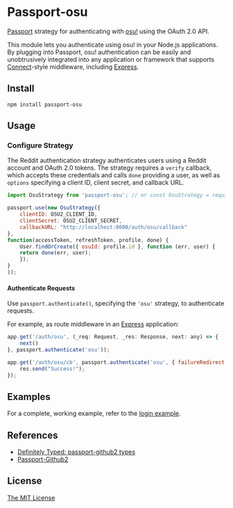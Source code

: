 # Passport-osu

[Passport](https://github.com/jaredhanson/passport) strategy for authenticating
with [osu!](https://osu.ppy.sh/) using the OAuth 2.0 API.

This module lets you authenticate using osu! in your Node.js applications.
By plugging into Passport, osu! authentication can be easily and
unobtrusively integrated into any application or framework that supports
[Connect](http://www.senchalabs.org/connect/)-style middleware, including
[Express](http://expressjs.com/).

## Install

```
npm install passport-osu
```

## Usage

### Configure Strategy

The Reddit authentication strategy authenticates users using a Reddit
account and OAuth 2.0 tokens.  The strategy requires a `verify` callback, which
accepts these credentials and calls `done` providing a user, as well as
`options` specifying a client ID, client secret, and callback URL.

```javascript
import OsuStrategy from 'passport-osu'; // or const OsuStrategy = require('passport-osu');

passport.use(new OsuStrategy({
    clientID: OSU2_CLIENT_ID,
    clientSecret: OSU2_CLIENT_SECRET,
    callbackURL: "http://localhost:8000/auth/osu/callback"
},
function(accessToken, refreshToken, profile, done) {
    User.findOrCreate({ osuId: profile.id }, function (err, user) {
    return done(err, user);
    });
}
));
```

#### Authenticate Requests

Use `passport.authenticate()`, specifying the `'osu'` strategy, to
authenticate requests.

For example, as route middleware in an [Express](http://expressjs.com/)
application:

```javascript
app.get('/auth/osu', (_req: Request, _res: Response, next: any) => {
    next()
}, passport.authenticate('osu'));

app.get('/auth/osu/cb', passport.authenticate('osu', { failureRedirect: '/' }), (req: Request, res: Response) => {
    res.send("Success!");
});
```

## Examples

For a complete, working example, refer to the [login example](https://github.com/MiraiSubject/passport-osu/tree/master/example/login).

## References

- [Definitely Typed: passport-github2 types](https://github.com/DefinitelyTyped/DefinitelyTyped/tree/master/types/passport-github2)
- [Passport-Github2](https://github.com/cfsghost/passport-github)

## License

[The MIT License](http://opensource.org/licenses/MIT)
